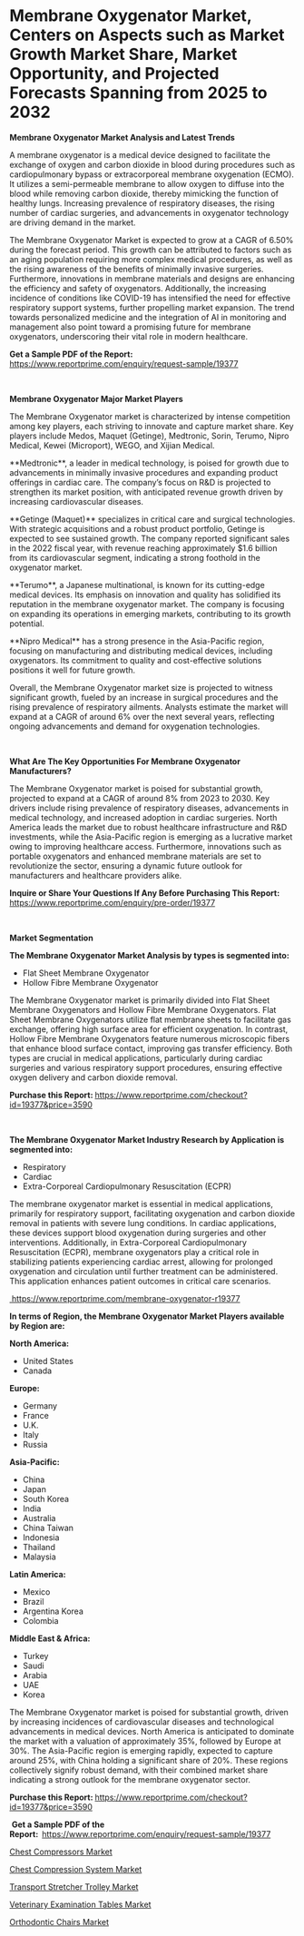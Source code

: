 <p><h1>Membrane Oxygenator Market, Centers on Aspects such as Market Growth Market Share, Market Opportunity, and Projected Forecasts Spanning from 2025 to 2032</h1></p><p><strong>Membrane Oxygenator Market Analysis and Latest Trends</strong></p>
<p><p>A membrane oxygenator is a medical device designed to facilitate the exchange of oxygen and carbon dioxide in blood during procedures such as cardiopulmonary bypass or extracorporeal membrane oxygenation (ECMO). It utilizes a semi-permeable membrane to allow oxygen to diffuse into the blood while removing carbon dioxide, thereby mimicking the function of healthy lungs. Increasing prevalence of respiratory diseases, the rising number of cardiac surgeries, and advancements in oxygenator technology are driving demand in the market.</p><p>The Membrane Oxygenator Market is expected to grow at a CAGR of 6.50% during the forecast period. This growth can be attributed to factors such as an aging population requiring more complex medical procedures, as well as the rising awareness of the benefits of minimally invasive surgeries. Furthermore, innovations in membrane materials and designs are enhancing the efficiency and safety of oxygenators. Additionally, the increasing incidence of conditions like COVID-19 has intensified the need for effective respiratory support systems, further propelling market expansion. The trend towards personalized medicine and the integration of AI in monitoring and management also point toward a promising future for membrane oxygenators, underscoring their vital role in modern healthcare.</p></p>
<p><strong>Get a Sample PDF of the Report:&nbsp;</strong> <a href="https://www.reportprime.com/enquiry/request-sample/19377?utm_campaign=1144&utm_medium=2&utm_source=Github&utm_content=ia&utm_term=19032025&utm_id=membrane-oxygenator">https://www.reportprime.com/enquiry/request-sample/19377</a></p>
<p>&nbsp;</p>
<p><strong>Membrane Oxygenator Major Market Players</strong></p>
<p><p>The Membrane Oxygenator market is characterized by intense competition among key players, each striving to innovate and capture market share. Key players include Medos, Maquet (Getinge), Medtronic, Sorin, Terumo, Nipro Medical, Kewei (Microport), WEGO, and Xijian Medical.</p><p>**Medtronic**, a leader in medical technology, is poised for growth due to advancements in minimally invasive procedures and expanding product offerings in cardiac care. The company’s focus on R&D is projected to strengthen its market position, with anticipated revenue growth driven by increasing cardiovascular diseases.</p><p>**Getinge (Maquet)** specializes in critical care and surgical technologies. With strategic acquisitions and a robust product portfolio, Getinge is expected to see sustained growth. The company reported significant sales in the 2022 fiscal year, with revenue reaching approximately $1.6 billion from its cardiovascular segment, indicating a strong foothold in the oxygenator market.</p><p>**Terumo**, a Japanese multinational, is known for its cutting-edge medical devices. Its emphasis on innovation and quality has solidified its reputation in the membrane oxygenator market. The company is focusing on expanding its operations in emerging markets, contributing to its growth potential.</p><p>**Nipro Medical** has a strong presence in the Asia-Pacific region, focusing on manufacturing and distributing medical devices, including oxygenators. Its commitment to quality and cost-effective solutions positions it well for future growth.</p><p>Overall, the Membrane Oxygenator market size is projected to witness significant growth, fueled by an increase in surgical procedures and the rising prevalence of respiratory ailments. Analysts estimate the market will expand at a CAGR of around 6% over the next several years, reflecting ongoing advancements and demand for oxygenation technologies.</p></p>
<p>&nbsp;</p>
<p><strong>What Are The Key Opportunities For Membrane Oxygenator Manufacturers?</strong></p>
<p><p>The Membrane Oxygenator market is poised for substantial growth, projected to expand at a CAGR of around 8% from 2023 to 2030. Key drivers include rising prevalence of respiratory diseases, advancements in medical technology, and increased adoption in cardiac surgeries. North America leads the market due to robust healthcare infrastructure and R&D investments, while the Asia-Pacific region is emerging as a lucrative market owing to improving healthcare access. Furthermore, innovations such as portable oxygenators and enhanced membrane materials are set to revolutionize the sector, ensuring a dynamic future outlook for manufacturers and healthcare providers alike.</p></p>
<p><strong>Inquire or Share Your Questions If Any Before Purchasing This Report:</strong> <a href="https://www.reportprime.com/enquiry/pre-order/19377?utm_campaign=1144&utm_medium=2&utm_source=Github&utm_content=ia&utm_term=19032025&utm_id=membrane-oxygenator">https://www.reportprime.com/enquiry/pre-order/19377</a></p>
<p>&nbsp;</p>
<p><strong>Market Segmentation</strong></p>
<p><strong>The Membrane Oxygenator Market Analysis by types is segmented into:</strong></p>
<p><ul><li>Flat Sheet Membrane Oxygenator</li><li>Hollow Fibre Membrane Oxygenator</li></ul></p>
<p><p>The Membrane Oxygenator market is primarily divided into Flat Sheet Membrane Oxygenators and Hollow Fibre Membrane Oxygenators. Flat Sheet Membrane Oxygenators utilize flat membrane sheets to facilitate gas exchange, offering high surface area for efficient oxygenation. In contrast, Hollow Fibre Membrane Oxygenators feature numerous microscopic fibers that enhance blood surface contact, improving gas transfer efficiency. Both types are crucial in medical applications, particularly during cardiac surgeries and various respiratory support procedures, ensuring effective oxygen delivery and carbon dioxide removal.</p></p>
<p><strong>Purchase this Report:&nbsp;</strong><a href="https://www.reportprime.com/checkout?id=19377&price=3590&utm_campaign=1144&utm_medium=2&utm_source=Github&utm_content=ia&utm_term=19032025&utm_id=membrane-oxygenator">https://www.reportprime.com/checkout?id=19377&price=3590</a></p>
<p>&nbsp;</p>
<p><strong>The Membrane Oxygenator Market Industry Research by Application is segmented into:</strong></p>
<p><ul><li>Respiratory</li><li>Cardiac</li><li>Extra-Corporeal Cardiopulmonary Resuscitation (ECPR)</li></ul></p>
<p><p>The membrane oxygenator market is essential in medical applications, primarily for respiratory support, facilitating oxygenation and carbon dioxide removal in patients with severe lung conditions. In cardiac applications, these devices support blood oxygenation during surgeries and other interventions. Additionally, in Extra-Corporeal Cardiopulmonary Resuscitation (ECPR), membrane oxygenators play a critical role in stabilizing patients experiencing cardiac arrest, allowing for prolonged oxygenation and circulation until further treatment can be administered. This application enhances patient outcomes in critical care scenarios.</p></p>
<p><a href="https://www.reportprime.com/membrane-oxygenator-r19377?utm_campaign=1144&utm_medium=2&utm_source=Github&utm_content=ia&utm_term=19032025&utm_id=membrane-oxygenator">&nbsp;https://www.reportprime.com/membrane-oxygenator-r19377</a></p>
<p><strong>In terms of Region, the Membrane Oxygenator Market Players available by Region are:</strong></p>
<p>
    <p> <strong> North America: </strong>
        <ul>
            <li>United States</li>
            <li>Canada</li>
        </ul>
        </p> 
    <p> <strong> Europe: </strong>
        <ul>
            <li>Germany</li>
            <li>France</li>
            <li>U.K.</li>
            <li>Italy</li>
            <li>Russia</li>
        </ul>
        </p> 
    <p> <strong> Asia-Pacific: </strong>
        <ul>
            <li>China</li>
            <li>Japan</li>
            <li>South Korea</li>
            <li>India</li>
            <li>Australia</li>
            <li>China Taiwan</li>
            <li>Indonesia</li>
            <li>Thailand</li>
            <li>Malaysia</li>
        </ul>
        </p> 
    <p> <strong> Latin America: </strong>
        <ul>
            <li>Mexico</li>
            <li>Brazil</li>
            <li>Argentina Korea</li>
            <li>Colombia</li>
        </ul>
        </p> 
    <p> <strong> Middle East & Africa: </strong>
        <ul>
            <li>Turkey</li>
            <li>Saudi</li>
            <li>Arabia</li>
            <li>UAE</li>
            <li>Korea</li>
        </ul>
    </p>
    </p>
<p><p>The Membrane Oxygenator market is poised for substantial growth, driven by increasing incidences of cardiovascular diseases and technological advancements in medical devices. North America is anticipated to dominate the market with a valuation of approximately 35%, followed by Europe at 30%. The Asia-Pacific region is emerging rapidly, expected to capture around 25%, with China holding a significant share of 20%. These regions collectively signify robust demand, with their combined market share indicating a strong outlook for the membrane oxygenator sector.</p></p>
<p><strong>Purchase this Report: </strong><a href="https://www.reportprime.com/checkout?id=19377&price=3590&utm_campaign=1144&utm_medium=2&utm_source=Github&utm_content=ia&utm_term=19032025&utm_id=membrane-oxygenator">https://www.reportprime.com/checkout?id=19377&price=3590</a></p>
<p>&nbsp;<strong>Get a Sample PDF of the Report:&nbsp;&nbsp;</strong><a href="https://www.reportprime.com/enquiry/request-sample/19377?utm_campaign=1144&utm_medium=2&utm_source=Github&utm_content=ia&utm_term=19032025&utm_id=membrane-oxygenator">https://www.reportprime.com/enquiry/request-sample/19377</a></p>
<p><strong></strong></p>
<p><p><a href="https://github.com/XavierTyler76/Market-Research-Report-List-1/blob/main/chest-compressors-market.md?utm_campaign=1144&utm_medium=2&utm_source=Github&utm_content=ia&utm_term=19032025&utm_id=membrane-oxygenator">Chest Compressors Market</a></p><p><a href="https://github.com/OlenFleming68/Market-Research-Report-List-1/blob/main/chest-compression-system-market.md?utm_campaign=1144&utm_medium=2&utm_source=Github&utm_content=ia&utm_term=19032025&utm_id=membrane-oxygenator">Chest Compression System Market</a></p><p><a href="https://github.com/marlanamarvn/Market-Research-Report-List-1/blob/main/transport-stretcher-trolley-market.md?utm_campaign=1144&utm_medium=2&utm_source=Github&utm_content=ia&utm_term=19032025&utm_id=membrane-oxygenator">Transport Stretcher Trolley Market</a></p><p><a href="https://github.com/lindaopodray/Market-Research-Report-List-1/blob/main/veterinary-examination-tables-market.md?utm_campaign=1144&utm_medium=2&utm_source=Github&utm_content=ia&utm_term=19032025&utm_id=membrane-oxygenator">Veterinary Examination Tables Market</a></p><p><a href="https://github.com/mookiesville/Market-Research-Report-List-1/blob/main/orthodontic-chairs-market.md?utm_campaign=1144&utm_medium=2&utm_source=Github&utm_content=ia&utm_term=19032025&utm_id=membrane-oxygenator">Orthodontic Chairs Market</a></p></p>